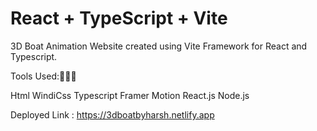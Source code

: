 # React + TypeScript + Vite

3D Boat Animation Website created using Vite Framework for React and Typescript.

Tools Used:🔨🔨🔨

Html
WindiCss
Typescript
Framer Motion
React.js
Node.js

Deployed Link : https://3dboatbyharsh.netlify.app




